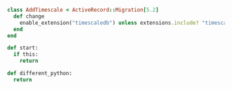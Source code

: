 <!-- Note the spacing and labeling are very important! -->
<Terminal>

<tab label='ruby'>

```ruby
class AddTimescale < ActiveRecord::Migration[5.2]
  def change
    enable_extension("timescaledb") unless extensions.include? "timescaledb"
  end
end
```

</tab>

<tab label="python-1">

```python
def start:
  if this:
    return

```

</tab>

<tab label="python-2">

```python
def different_python:
  return

```

</tab>

</Terminal>
